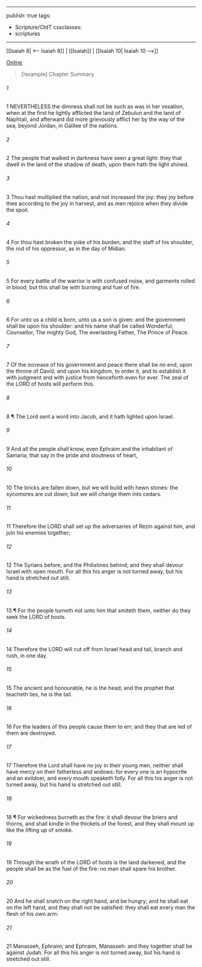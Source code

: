 

---
publish: true
tags:
  - Scripture/OldT
cssclasses:
  - scriptures
---
[[Isaiah 8| <-- Isaiah 8]] | [[Isaiah]] | [[Isaiah 10| Isaiah 10 -->]]

[Online](https://churchofjesuschrist.org/study/scriptures/ot/isa/9?lang=eng)

>[!example] Chapter Summary
>
###### 1
1 NEVERTHELESS the dimness shall not be such as was in her vexation, when at the first he lightly afflicted the land of Zebulun and the land of Naphtali, and afterward did more grievously afflict her by the way of the sea, beyond Jordan, in Galilee of the nations.
###### 2
2 The people that walked in darkness have seen a great light: they that dwell in the land of the shadow of death, upon them hath the light shined.
###### 3
3 Thou hast multiplied the nation, and not increased the joy: they joy before thee according to the joy in harvest, and as men rejoice when they divide the spoil.
###### 4
4 For thou hast broken the yoke of his burden, and the staff of his shoulder, the rod of his oppressor, as in the day of Midian.
###### 5
5 For every battle of the warrior is with confused noise, and garments rolled in blood; but this shall be with burning and fuel of fire.
###### 6
6 For unto us a child is born, unto us a son is given: and the government shall be upon his shoulder: and his name shall be called Wonderful, Counsellor, The mighty God, The everlasting Father, The Prince of Peace.
###### 7
7 Of the increase of his government and peace there shall be no end, upon the throne of David, and upon his kingdom, to order it, and to establish it with judgment and with justice from henceforth even for ever.  The zeal of the LORD of hosts will perform this.
###### 8
8 ¶ The Lord sent a word into Jacob, and it hath lighted upon Israel.
###### 9
9 And all the people shall know, even Ephraim and the inhabitant of Samaria, that say in the pride and stoutness of heart,
###### 10
10 The bricks are fallen down, but we will build with hewn stones: the sycomores are cut down, but we will change them into cedars.
###### 11
11 Therefore the LORD shall set up the adversaries of Rezin against him, and join his enemies together;
###### 12
12 The Syrians before, and the Philistines behind; and they shall devour Israel with open mouth.  For all this his anger is not turned away, but his hand is stretched out still.
###### 13
13 ¶ For the people turneth not unto him that smiteth them, neither do they seek the LORD of hosts.
###### 14
14 Therefore the LORD will cut off from Israel head and tail, branch and rush, in one day.
###### 15
15 The ancient and honourable, he is the head; and the prophet that teacheth lies, he is the tail.
###### 16
16 For the leaders of this people cause them to err; and they that are led of them are destroyed.
###### 17
17 Therefore the Lord shall have no joy in their young men, neither shall have mercy on their fatherless and widows: for every one is an hypocrite and an evildoer, and every mouth speaketh folly.  For all this his anger is not turned away, but his hand is stretched out still.
###### 18
18 ¶ For wickedness burneth as the fire: it shall devour the briers and thorns, and shall kindle in the thickets of the forest, and they shall mount up like the lifting up of smoke.
###### 19
19 Through the wrath of the LORD of hosts is the land darkened, and the people shall be as the fuel of the fire: no man shall spare his brother.
###### 20
20 And he shall snatch on the right hand, and be hungry; and he shall eat on the left hand, and they shall not be satisfied: they shall eat every man the flesh of his own arm:
###### 21
21 Manasseh, Ephraim; and Ephraim, Manasseh: and they together shall be against Judah.  For all this his anger is not turned away, but his hand is stretched out still.




